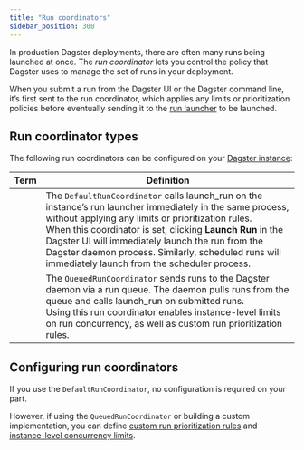 ```yaml
---
title: "Run coordinators"
sidebar_position: 300
---
```


In production Dagster deployments, there are often many runs being launched at once. The _run coordinator_ lets you control the policy that Dagster uses to manage the set of runs in your deployment.

When you submit a run from the Dagster UI or the Dagster command line, it’s first sent to the run coordinator, which applies any limits or prioritization policies before eventually sending it to the [run launcher](/guides/deploy/execution/run-launchers) to be launched.

## Run coordinator types

The following run coordinators can be configured on your [Dagster instance](/guides/deploy/dagster-instance-configuration):

| Term | Definition |
|------|------------|
| <PyObject section="internals" module="dagster._core.run_coordinator" object="DefaultRunCoordinator"/> | The `DefaultRunCoordinator` calls launch_run on the instance’s run launcher immediately in the same process, without applying any limits or prioritization rules.<br />When this coordinator is set, clicking **Launch Run** in the Dagster UI will immediately launch the run from the Dagster daemon process. Similarly, scheduled runs will immediately launch from the scheduler process. |
| <PyObject section="internals" module="dagster._core.run_coordinator" object="QueuedRunCoordinator"/> | The `QueuedRunCoordinator` sends runs to the Dagster daemon via a run queue. The daemon pulls runs from the queue and calls launch_run on submitted runs.<br/>Using this run coordinator enables instance-level limits on run concurrency, as well as custom run prioritization rules. |

## Configuring run coordinators

If you use the `DefaultRunCoordinator`, no configuration is required on your part.

However, if using the `QueuedRunCoordinator` or building a custom implementation, you can define [custom run prioritization rules](/guides/deploy/execution/customizing-run-queue-priority) and [instance-level concurrency limits](/guides/operate/managing-concurrency).
